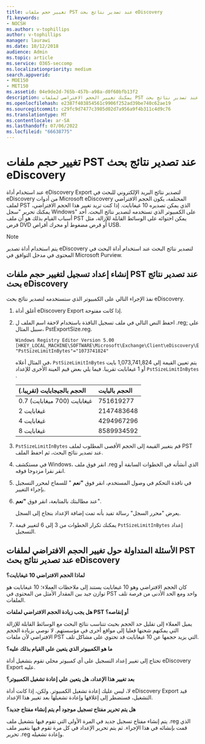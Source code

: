 ```yaml
---
title: تغيير حجم ملفات PST عند تصدير نتائج بحث eDiscovery
f1.keywords:
- NOCSH
ms.author: v-tophillips
author: v-tophillips
manager: laurawi
ms.date: 10/12/2018
audience: Admin
ms.topic: article
ms.service: O365-seccomp
ms.localizationpriority: medium
search.appverid:
- MOE150
- MET150
ms.assetid: 04e9de2d-765b-457b-a98a-d0f60bfb13f2
description: يمكنك تغيير الحجم الافتراضي لملفات PST التي يتم تنزيلها إلى الكمبيوتر عند تصدير نتائج بحث eDiscovery.
ms.openlocfilehash: e2387f403854561c9906f252ad39be740c62ae19
ms.sourcegitcommit: c29fc9d7477c3985d02d7a956a9f4b311c4d9c76
ms.translationtype: MT
ms.contentlocale: ar-SA
ms.lasthandoff: 07/06/2022
ms.locfileid: "66638775"
---
```

# <a name="change-the-size-of-pst-files-when-exporting-ediscovery-search-results"></a>تغيير حجم ملفات PST عند تصدير نتائج بحث eDiscovery

عند استخدام أداة eDiscovery Export لتصدير نتائج البريد الإلكتروني للبحث في eDiscovery من أدوات Microsoft eDiscovery المختلفة، يكون الحجم الافتراضي لملف PST الذي يمكن تصديره 10 غيغابايت. إذا كنت تريد تغيير هذا الحجم الافتراضي، يمكنك تحرير "سجل Windows" على الكمبيوتر الذي تستخدمه لتصدير نتائج البحث. أحد أسباب القيام بذلك هو أن ملف PST يمكن احتوائه على الوسائط القابلة للإزالة، مثل قرص DVD أو قرص مضغوط أو محرك أقراص USB. 
  
> [!NOTE]
> يتم استخدام أداة تصدير eDiscovery لتصدير نتائج البحث عند استخدام أداة البحث في المحتوى في مدخل التوافق في Microsoft Purview.
  
## <a name="create-a-registry-setting-to-change-the-size-of-pst-files-when-you-export-ediscovery-search-results"></a>إنشاء إعداد تسجيل لتغيير حجم ملفات PST عند تصدير نتائج بحث eDiscovery

نفذ الإجراء التالي على الكمبيوتر الذي ستستخدمه لتصدير نتائج بحث eDiscovery.
  
1. أغلق أداة eDiscovery Export إذا كانت مفتوحة. 
    
2. احفظ النص التالي في ملف تسجيل النافذة باستخدام لاحقة اسم الملف ل .reg; على سبيل المثال، PstExportSize.reg. 
    
    ```text
    Windows Registry Editor Version 5.00
    [HKEY_LOCAL_MACHINE\SOFTWARE\Microsoft\Exchange\Client\eDiscovery\ExportTool]
    "PstSizeLimitInBytes"="1073741824"
    ```

    في المثال أعلاه،  `PstSizeLimitInBytes` يتم تعيين القيمة إلى 1,073,741,824 بايت أو 1 غيغابايت تقريبا. فيما يلي بعض قيم العينة الأخرى للإعداد  `PstSizeLimitInBytes` . 
    
    |**الحجم بالجيجابايت (تقريبا.)**|**الحجم بالبايت**|
    |:-----|:-----|
    |0.7 غيغابايت (700 ميغابايت)  <br/> |751619277  <br/> |
    |2 غيغابايت  <br/> |2147483648  <br/> |
    |4 غيغابايت  <br/> |4294967296  <br/> |
    |8 غيغابايت  <br/> |8589934592  <br/> |
   
3. `PstSizeLimitInBytes` قم بتغيير القيمة إلى الحجم الأقصى المطلوب لملف PST عند تصدير نتائج البحث، ثم احفظ الملف. 
    
4. في مستكشف Windows، انقر فوق ملف .reg الذي أنشأته في الخطوات السابقة أو انقر نقرا مزدوجا فوقه.
    
5. في نافذة التحكم في وصول المستخدم، انقر فوق **"نعم** " للسماح لمحرر التسجيل بإجراء التغيير. 
    
6. عند مطالبتك بالمتابعة، انقر فوق **"نعم**".
    
    يعرض "محرر السجل" رسالة تفيد بأنه تمت إضافة الإعداد بنجاح إلى السجل.
    
7. يمكنك تكرار الخطوات من 3 إلى 6 لتغيير قيمة  `PstSizeLimitInBytes` إعداد التسجيل. 
  
## <a name="frequently-asked-questions-about-changing-the-default-size-of-pst-files-when-you-export-ediscovery-search-results"></a>الأسئلة المتداولة حول تغيير الحجم الافتراضي لملفات PST عند تصدير نتائج بحث eDiscovery

 **لماذا الحجم الافتراضي 10 غيغابايت؟**
  
كان الحجم الافتراضي وهو 10 غيغابايت يستند إلى ملاحظات العملاء؛ 10 غيغابايت هو توازن جيد بين المقدار الأمثل من المحتوى في PST واحد ومع الحد الأدنى من فرصة تلف الملفات.
  
 **هل يجب زيادة الحجم الافتراضي لملفات PST أو إنقاصه؟**
  
يميل العملاء إلى تقليل حد الحجم بحيث تتناسب نتائج البحث مع الوسائط القابلة للإزالة التي يمكنهم شحنها فعليا إلى مواقع أخرى في مؤسستهم. لا نوصي بزيادة الحجم الافتراضي لأن ملفات PST التي يزيد حجمها عن 10 غيغابايت قد تحتوي على مشاكل تلف.
  
 **ما هو الكمبيوتر الذي يتعين علي القيام بذلك عليه؟**
  
تحتاج إلى تغيير إعداد التسجيل على أي كمبيوتر محلي تقوم بتشغيل أداة eDiscovery Export عليه.
  
 **بعد تغيير هذا الإعداد، هل يتعين علي إعادة تشغيل الكمبيوتر؟**
  
لا، ليس عليك إعادة تشغيل الكمبيوتر. ولكن، إذا كانت أداة eDiscovery Export قيد التشغيل، فستضطر إلى إغلاقها وإعادة تشغيلها بعد تغيير هذا الإعداد.
  
 **هل يتم تحرير مفتاح تسجيل موجود أم يتم إنشاء مفتاح جديد؟**
  
يتم إنشاء مفتاح تسجيل جديد في المرة الأولى التي تقوم فيها بتشغيل ملف .reg الذي قمت بإنشائه في هذا الإجراء. ثم يتم تحرير الإعداد في كل مرة تقوم فيها بتغيير ملف تحرير .reg وإعادة تشغيله.
